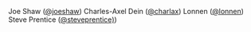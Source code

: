 Joe Shaw ([@joeshaw](https://github.com/joeshaw))
Charles-Axel Dein ([@charlax](https://github.com/charlax))
Lonnen ([@lonnen](https://github.com/lonnen))
Steve Prentice ([@steveprentice)](http://github.com/steveprentice))
